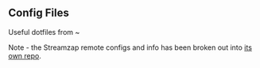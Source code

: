 ## Config Files
Useful dotfiles from ~

Note - the Streamzap remote configs and info has been broken out into [its own repo](https://github.com/graysky2/streamzap).
